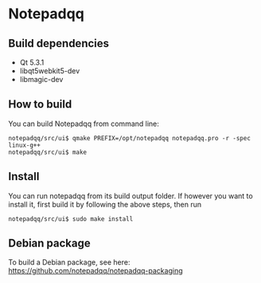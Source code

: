 Notepadqq
=========

Build dependencies
------------------
   * Qt 5.3.1
   * libqt5webkit5-dev
   * libmagic-dev

How to build
------------
You can build Notepadqq from command line:

    notepadqq/src/ui$ qmake PREFIX=/opt/notepadqq notepadqq.pro -r -spec linux-g++
    notepadqq/src/ui$ make
    
Install
-------
You can run notepadqq from its build output folder. If however you want to install it, first build it
by following the above steps, then run

    notepadqq/src/ui$ sudo make install

Debian package
--------------
To build a Debian package, see here: https://github.com/notepadqq/notepadqq-packaging
